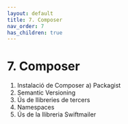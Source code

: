 ```yaml
---
layout: default
title: 7. Composer
nav_order: 7
has_children: true 
---
```


# 7. Composer

1. Instalació de Composer
   a) Packagist
2. Semantic Versioning
3. Ús de llibreries de tercers
4. Namespaces
5. Ús de la llibreria Swiftmailer